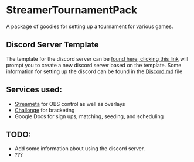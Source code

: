 # StreamerTournamentPack
A package of goodies for setting up a tournament for various games.


## Discord Server Template

The template for the discord server can be [found here, clicking this link](https://discord.new/emYt9GjX5vFZ) will prompt you to create a new discord server based on the template. Some information for setting up the discord can be found in the [Discord.md](Discord.md) file

## Services used:

* [Streameta](https://streameta.com) for OBS control as well as overlays
* [Challonge](https://challonge.com/) for bracketing
* Google Docs for sign ups, matching, seeding, and scheduling

## TODO:

* Add some information about using the discord server.
* ???
